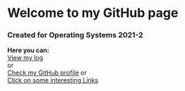 
# Welcome to my GitHub page
### Created for Operating Systems 2021-2


**Here you can:**  
[View my log](https://github.com/aaqil-a/os212/blob/master/TXT/mylog.txt)  
    or  
[Check my GitHub profile](https://github.com/aaqil-a) 
    or  
[Click on some interesting Links](https://aaqil-a.github.io/os212/LINKS/)
